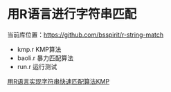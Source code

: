 # 用R语言进行字符串匹配

当前库位置：<https://github.com/bsspirit/r-string-match>

+ kmp.r KMP算法
+ baoli.r 暴力匹配算法
+ run.r 运行测试

[用R语言实现字符串快速匹配算法KMP](http://blog.fens.me/r-kmp/)

